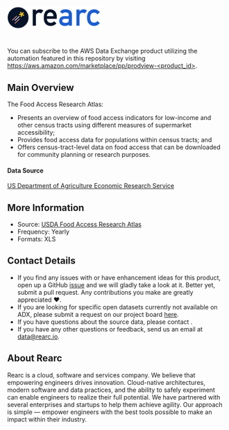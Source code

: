 <a href="https://www.rearc.io/data/">
    <img src="./rearc_logo_rgb.png" alt="Rearc Logo" title="Rearc Logo" height="52" />
</a>

# 

You can subscribe to the AWS Data Exchange product utilizing the automation featured in this repository by visiting [https://aws.amazon.com/marketplace/pp/prodview-<product_id>](https://aws.amazon.com/marketplace/pp/prodview-<product_id>). 

## Main Overview
The Food Access Research Atlas:

- Presents an overview of food access indicators for low-income and other census tracts using different measures of supermarket accessibility;
- Provides food access data for populations within census tracts; and
- Offers census-tract-level data on food access that can be downloaded for community planning or research purposes.


#### Data Source
[US Department of Agriculture Economic Research Service](https://www.ers.usda.gov/) 

## More Information
- Source: [USDA Food Access Research Atlas](https://www.ers.usda.gov/data-products/food-access-research-atlas/) 
- Frequency: Yearly
- Formats: XLS

## Contact Details
- If you find any issues with or have enhancement ideas for this product, open up a GitHub [issue]() and we will gladly take a look at it. Better yet, submit a pull request. Any contributions you make are greatly appreciated :heart:.
- If you are looking for specific open datasets currently not available on ADX, please submit a request on our project board [here]().
- If you have questions about the source data, please contact .
- If you have any other questions or feedback, send us an email at data@rearc.io.

## About Rearc
Rearc is a cloud, software and services company. We believe that empowering engineers drives innovation. Cloud-native architectures, modern software and data practices, and the ability to safely experiment can enable engineers to realize their full potential. We have partnered with several enterprises and startups to help them achieve agility. Our approach is simple — empower engineers with the best tools possible to make an impact within their industry.
